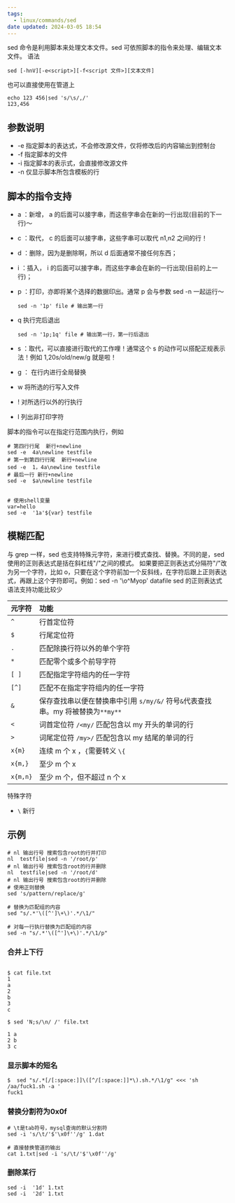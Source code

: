 ```yaml
---
tags:
  - linux/commands/sed
date updated: 2024-03-05 18:54
---
```


sed 命令是利用脚本来处理文本文件。sed 可依照脚本的指令来处理、编辑文本文件。
语法

```shell
sed [-hnV][-e<script>][-f<script 文件>][文本文件]
```

也可以直接使用在管道上

```shell
echo 123 456|sed 's/\s/,/'
123,456
```

## 参数说明

- -e 指定脚本的表达式，不会修改源文件，仅将修改后的内容输出到控制台
- -f 指定脚本的文件
- -i 指定脚本的表示式，会直接修改源文件
- -n 仅显示脚本所包含模板的行

## 脚本的指令支持

- a ：新增， a 的后面可以接字串，而这些字串会在新的一行出现(目前的下一行)～

- c ：取代， c 的后面可以接字串，这些字串可以取代 n1,n2 之间的行！

- d ：删除，因为是删除啊，所以 d 后面通常不接任何东西；

- i ：插入， i 的后面可以接字串，而这些字串会在新的一行出现(目前的上一行)；

- p ：打印，亦即将某个选择的数据印出。通常 p 会与参数 sed -n 一起运行～

  ```shell
  sed -n '1p' file # 输出第一行
  ```

- q 执行完后退出

  ```shell
  sed -n '1p;1q' file # 输出第一行，第一行后退出
  ```

- s ：取代，可以直接进行取代的工作哩！通常这个 s 的动作可以搭配正规表示法！例如 1,20s/old/new/g 就是啦！

- g ： 在行内进行全局替换

- w 将所选的行写入文件

- ! 对所选行以外的行执行

- l 列出非打印字符

脚本的指令可以在指定行范围内执行，例如

```shell
# 第四行行尾  新行+newline
sed -e  4a\newline testfile
# 第一到第四行行尾  新行+newline
sed -e  1，4a\newline testfile
# 最后一行 新行+newline
sed -e  $a\newline testfile


# 使用shell变量
var=hello
sed -e  '1a'${var} testfile
```

## 模糊匹配

与 grep 一样，sed 也支持特殊元字符，来进行模式查找、替换。不同的是，sed 使用的正则表达式是括在斜杠线"/"之间的模式。
如果要把正则表达式分隔符"/"改为另一个字符，比如 o，只要在这个字符前加一个反斜线，在字符后跟上正则表达式，再跟上这个字符即可。例如：sed -n '\o^Myop' datafile
sed 的正则表达式语法支持功能比较少

| 元字符      | 功能                                                   |
| :------- | :--------------------------------------------------- |
| `^`      | 行首定位符                                                |
| `$`      | 行尾定位符                                                |
| `.`      | 匹配除换行符以外的单个字符                                        |
| ` *  `   | 匹配零个或多个前导字符                                          |
| `[ ]`    | 匹配指定字符组内的任一字符                                        |
| `[^]`    | 匹配不在指定字符组内的任一字符                                      |
| `&`      | 保存查找串以便在替换串中引用 `s/my/&/` 符号`&`代表查找串。my 将被替换为`**my**` |
| `<`      | 词首定位符 `/<my/` 匹配包含以 my 开头的单词的行                       |
| `>`      | 词尾定位符 `/my>/` 匹配包含以 my 结尾的单词的行                       |
| `x{m}`   | 连续 m 个 x ，`{`需要转义 `\{`                               |
| `x{m,}`  | 至少 m 个 x                                             |
| `x{m,n}` | 至少 m 个，但不超过 n 个 x                                    |

特殊字符

- `\` 新行

## 示例

```shell
# nl 输出行号 搜索包含root的行并打印
nl  testfile|sed -n '/root/p'
# nl 输出行号 搜索包含root的行并删除
nl  testfile|sed -n '/root/d'
# nl 输出行号 搜索包含root的行并删除
# 使用正则替换
sed 's/pattern/replace/g'

# 替换为匹配组的内容
sed "s/.*'\([^']\+\)'.*/\1/"

# 对每一行执行替换为匹配组的内容
sed -n "s/.*'\([^']\+\)'.*/\1/p"
```

### 合并上下行

```shell

$ cat file.txt
1
a
2
b
3
c

$ sed 'N;s/\n/ /' file.txt

1 a
2 b
3 c
```

### 显示脚本的短名

```shell
$  sed "s/.*[/[:space:]]\([^/[:space:]]*\).sh.*/\1/g" <<< 'sh /aa/fuck1.sh -a '
fuck1
```

### 替换分割符为0x0f

```shell
# \t是tab符号，mysql查询的默认分割符
sed -i 's/\t/'$'\x0f''/g' 1.dat

# 直接替换管道的输出
cat 1.txt|sed -i 's/\t/'$'\x0f''/g'
```


### 删除某行

```shell
sed -i  '1d' 1.txt
sed -i  '2d' 1.txt
```